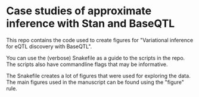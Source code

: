 # Case studies of approximate inference with Stan and BaseQTL

This repo contains the code used to create figures for
"Variational inference for eQTL discovery with BaseQTL".

You can use the (verbose) Snakefile as a guide to the scripts in the repo.
The scripts also have commandline flags that may be informative.

The Snakefile creates a lot of figures that were used for exploring the data.
The main figures used in the manuscript can be found using the "figure" rule.

